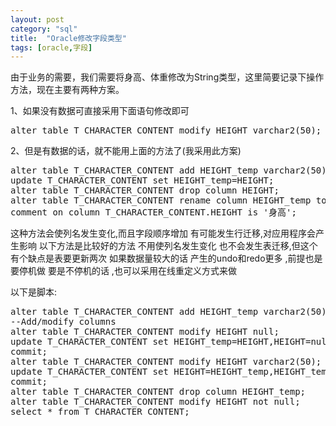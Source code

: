```yaml
---
layout: post
category: "sql"
title:  "Oracle修改字段类型"
tags: [oracle,字段]
---
```


由于业务的需要，我们需要将身高、体重修改为String类型，这里简要记录下操作方法，现在主要有两种方案。

1、如果没有数据可直接采用下面语句修改即可
<pre class="prettyPrint">
alter table T_CHARACTER_CONTENT modify HEIGHT varchar2(50);
</pre>

2、但是有数据的话，就不能用上面的方法了(我采用此方案)
<pre class="prettyPrint">
alter table T_CHARACTER_CONTENT add HEIGHT_temp varchar2(50);
update T_CHARACTER_CONTENT set HEIGHT_temp=HEIGHT;
alter table T_CHARACTER_CONTENT drop column HEIGHT;
alter table T_CHARACTER_CONTENT rename column HEIGHT_temp to HEIGHT;
comment on column T_CHARACTER_CONTENT.HEIGHT is '身高';
</pre>

这种方法会使列名发生变化,而且字段顺序增加 有可能发生行迁移,对应用程序会产生影响
以下方法是比较好的方法
不用使列名发生变化 也不会发生表迁移,但这个有个缺点是表要更新两次
如果数据量较大的话 产生的undo和redo更多 ,前提也是要停机做
要是不停机的话 ,也可以采用在线重定义方式来做

以下是脚本:
<pre class="prettyPrint">
alter table T_CHARACTER_CONTENT add HEIGHT_temp varchar2(50);
--Add/modify columns
alter table T_CHARACTER_CONTENT modify HEIGHT null;
update T_CHARACTER_CONTENT set HEIGHT_temp=HEIGHT,HEIGHT=null;
commit;
alter table T_CHARACTER_CONTENT modify HEIGHT varchar2(50);
update T_CHARACTER_CONTENT set HEIGHT=HEIGHT_temp,HEIGHT_temp=null;
commit;
alter table T_CHARACTER_CONTENT drop column HEIGHT_temp;
alter table T_CHARACTER_CONTENT modify HEIGHT not null;
select * from T_CHARACTER_CONTENT;
</pre>
